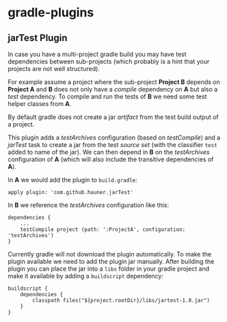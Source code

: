 gradle-plugins
==============

## jarTest Plugin
 
In case you have a multi-project gradle build you may have test dependencies between sub-projects
(which probably is a hint that your projects are not well structured).

For example assume a project where the sub-project **Project B** depends on **Project A** and **B**
does not only have a *compile* dependency on **A** but also a *test* dependency. To compile and run
the tests of **B** we need some test helper classes from **A**. 

By default gradle does not create a jar *artifact* from the test build output of a project. 

This plugin adds a *testArchives* configuration (based on *testCompile*) and a *jarTest* task to
create a jar from the test *source set* (with the classifier `test` added to name of the jar). We
can then depend in **B** on the *testArchives* configuration of **A** (which will also include the
transitive dependencies of **A**).

In **A** we would add the plugin to `build.gradle`:

    apply plugin: 'com.github.hauner.jarTest'


In **B** we reference the *testArchives* configuration like this:

    dependencies {
        ...
        testCompile project (path: ':ProjectA', configuration: 'testArchives')
    }


Currently gradle will not download the plugin automatically. To make the plugin available we need to
add the plugin jar manually. After building the plugin you can place the jar into a `libs` folder in
your gradle project and make it available by adding a `buildscript` dependency:

    buildscript {
        dependencies {
            classpath files("${project.rootDir}/libs/jartest-1.0.jar")
        }
    }

